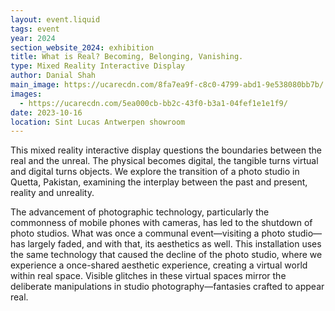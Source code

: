 ```yaml
---
layout: event.liquid
tags: event
year: 2024
section_website_2024: exhibition
title: What is Real? Becoming, Belonging, Vanishing.
type: Mixed Reality Interactive Display
author: Danial Shah
main_image: https://ucarecdn.com/8fa7ea9f-c8c0-4799-abd1-9e538080bb7b/
images:
  - https://ucarecdn.com/5ea000cb-bb2c-43f0-b3a1-04fef1e1e1f9/
date: 2023-10-16
location: Sint Lucas Antwerpen showroom
---
```

This mixed reality interactive display questions the boundaries between the real and the unreal. The physical becomes digital, the tangible turns virtual and digital turns objects. We explore the transition of a photo studio in Quetta, Pakistan, examining the interplay between the past and present, reality and unreality. 

The advancement of photographic technology, particularly the commonness of mobile phones with cameras, has led to the shutdown of photo studios. What was once a communal event—visiting a photo studio—has largely faded, and with that, its aesthetics as well. This installation uses the same technology that caused the decline of the photo studio, where we experience a once-shared aesthetic experience, creating a virtual world within real space. Visible glitches in these virtual spaces mirror the deliberate manipulations in studio photography—fantasies crafted to appear real.
